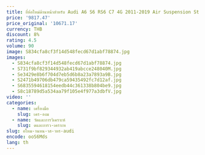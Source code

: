 ```yaml
---
title: ยี่ห้อใหม่ด้านหน้าสําหรับ Audi A6 S6 RS6 C7 4G 2011-2019 Air Suspension Struts โช้คอัพ
price: '9817.47'
price_original: '10671.17'
currency: THB
discount: 8%
rating: 4.5
volume: 90
image: S834cfa8cf3f14d548fecd67d1abf78874.jpg
images:
  - S834cfa8cf3f14d548fecd67d1abf78874.jpg
  - S731f9bf829344932ab419abcce248040M.jpg
  - Se3429e8b6f704d7eb5d6b8a23a7893a9B.jpg
  - S2471b49706db479ca59435492fc7d12af.jpg
  - S6835594618154eedb44c361338b804be9.jpg
  - S8c18789d5a534aa79f105e4f977a3dbfV.jpg
video: ''
categories:
  - name: เครื่องมือ
    slug: เคร-องม
  - name: วัดและการวิเคราะห์
    slug: ดและการว-เคราะห
slug: อใหม-านหน-าส-าหร-audi
encode: ooS6Mds
lang: th
---
```

  